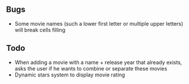## Bugs
* Some movie names (such a lower first letter or multiple upper letters) will break cells filling

## Todo
* When adding a movie with a name + release year that already exists, asks the user if he wants to combine or separate these movies
* Dynamic stars system to display movie rating
